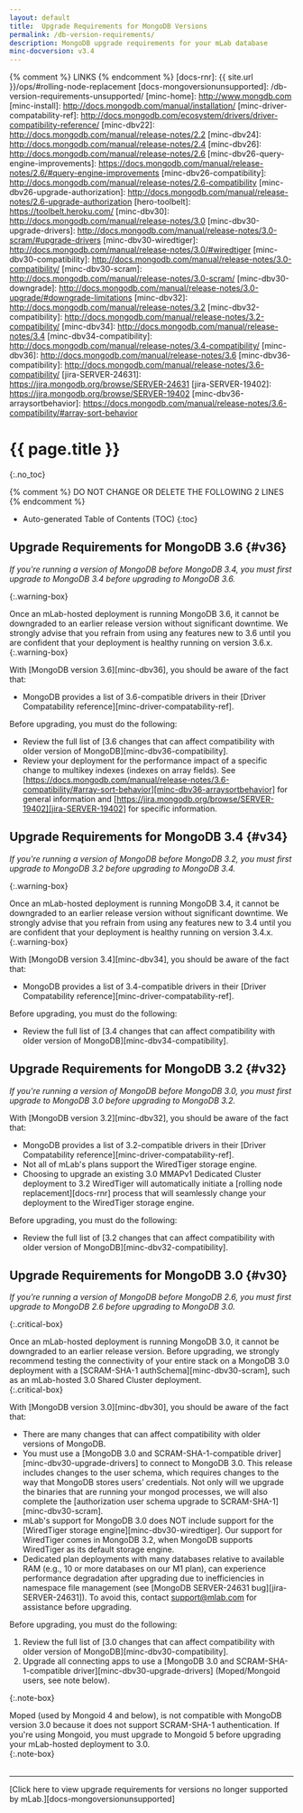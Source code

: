 ```yaml
---
layout: default
title:  Upgrade Requirements for MongoDB Versions
permalink: /db-version-requirements/
description: MongoDB upgrade requirements for your mLab database
minc-docversion: v3.4
---
```


{% comment %} LINKS {% endcomment %}
[docs-rnr]:                             {{ site.url }}/ops/#rolling-node-replacement
[docs-mongoversionunsupported]:         /db-version-requirements-unsupported/
[minc-home]:                            http://www.mongdb.com
[minc-install]:                         http://docs.mongodb.com/manual/installation/
[minc-driver-compatability-ref]:        http://docs.mongodb.com/ecosystem/drivers/driver-compatibility-reference/
[minc-dbv22]:                           http://docs.mongodb.com/manual/release-notes/2.2
[minc-dbv24]:                           http://docs.mongodb.com/manual/release-notes/2.4
[minc-dbv26]:                           http://docs.mongodb.com/manual/release-notes/2.6
[minc-dbv26-query-engine-improvements]: https://docs.mongodb.com/manual/release-notes/2.6/#query-engine-improvements
[minc-dbv26-compatibility]:             http://docs.mongodb.com/manual/release-notes/2.6-compatibility
[minc-dbv26-upgrade-authorization]:     http://docs.mongodb.com/manual/release-notes/2.6-upgrade-authorization
[hero-toolbelt]:                        https://toolbelt.heroku.com/
[minc-dbv30]:                           http://docs.mongodb.com/manual/release-notes/3.0
[minc-dbv30-upgrade-drivers]:           http://docs.mongodb.com/manual/release-notes/3.0-scram/#upgrade-drivers
[minc-dbv30-wiredtiger]:                http://docs.mongodb.com/manual/release-notes/3.0/#wiredtiger
[minc-dbv30-compatibility]:             http://docs.mongodb.com/manual/release-notes/3.0-compatibility/
[minc-dbv30-scram]:                     http://docs.mongodb.com/manual/release-notes/3.0-scram/
[minc-dbv30-downgrade]:                 http://docs.mongodb.com/manual/release-notes/3.0-upgrade/#downgrade-limitations
[minc-dbv32]:                           http://docs.mongodb.com/manual/release-notes/3.2
[minc-dbv32-compatibility]:             http://docs.mongodb.com/manual/release-notes/3.2-compatibility/
[minc-dbv34]:                           http://docs.mongodb.com/manual/release-notes/3.4
[minc-dbv34-compatibility]:             http://docs.mongodb.com/manual/release-notes/3.4-compatibility/
[minc-dbv36]:                           http://docs.mongodb.com/manual/release-notes/3.6
[minc-dbv36-compatibility]:             http://docs.mongodb.com/manual/release-notes/3.6-compatibility/
[jira-SERVER-24631]:                    https://jira.mongodb.org/browse/SERVER-24631
[jira-SERVER-19402]:                    https://jira.mongodb.org/browse/SERVER-19402
[minc-dbv36-arraysortbehavior]:         https://docs.mongodb.com/manual/release-notes/3.6-compatibility/#array-sort-behavior

# {{ page.title }}
{:.no_toc}

{% comment %} DO NOT CHANGE OR DELETE THE FOLLOWING 2 LINES {% endcomment %}
* Auto-generated Table of Contents (TOC)
{:toc}

## Upgrade Requirements for MongoDB 3.6 {#v36}

*If you're running a version of MongoDB before MongoDB 3.4, you must first upgrade to MongoDB 3.4 before upgrading to MongoDB 3.6.*

{:.warning-box}
<div markdown="1">
Once an mLab-hosted deployment is running MongoDB 3.6, it cannot be downgraded to an earlier release version without significant downtime. We strongly advise that you refrain from using any features new to 3.6 until you are confident that your deployment is healthy running on version 3.6.x.
</div>
{:.warning-box}

With [MongoDB version 3.6][minc-dbv36], you should be aware of the fact that:

- MongoDB provides a list of 3.6-compatible drivers in their [Driver Compatability reference][minc-driver-compatability-ref].

Before upgrading, you must do the following:

- Review the full list of [3.6 changes that can affect compatibility with older version of MongoDB][minc-dbv36-compatibility].
- Review your deployment for the performance impact of a specific change to multikey indexes (indexes on array fields). See [https://docs.mongodb.com/manual/release-notes/3.6-compatibility/#array-sort-behavior][minc-dbv36-arraysortbehavior] for general information and [https://jira.mongodb.org/browse/SERVER-19402][jira-SERVER-19402] for specific information.

## Upgrade Requirements for MongoDB 3.4 {#v34}

*If you're running a version of MongoDB before MongoDB 3.2, you must first upgrade to MongoDB 3.2 before upgrading to MongoDB 3.4.*

{:.warning-box}
<div markdown="1">
Once an mLab-hosted deployment is running MongoDB 3.4, it cannot be downgraded to an earlier release version without significant downtime. We strongly advise that you refrain from using any features new to 3.4 until you are confident that your deployment is healthy running on version 3.4.x.
</div>
{:.warning-box}

With [MongoDB version 3.4][minc-dbv34], you should be aware of the fact that:

- MongoDB provides a list of 3.4-compatible drivers in their [Driver Compatability reference][minc-driver-compatability-ref].

Before upgrading, you must do the following:

- Review the full list of [3.4 changes that can affect compatibility with older version of MongoDB][minc-dbv34-compatibility].

## Upgrade Requirements for MongoDB 3.2 {#v32}

*If you're running a version of MongoDB before MongoDB 3.0, you must first upgrade to MongoDB 3.0 before upgrading to MongoDB 3.2.*

With [MongoDB version 3.2][minc-dbv32], you should be aware of the fact that:

- MongoDB provides a list of 3.2-compatible drivers in their [Driver Compatability reference][minc-driver-compatability-ref].
- Not all of mLab's plans support the WiredTiger storage engine.
- Choosing to upgrade an existing 3.0 MMAPv1 Dedicated Cluster deployment to 3.2 WiredTiger will automatically initiate a [rolling node replacement][docs-rnr] process that will seamlessly change your deployment to the WiredTiger storage engine.

Before upgrading, you must do the following:

- Review the full list of [3.2 changes that can affect compatibility with older version of MongoDB][minc-dbv32-compatibility].

## Upgrade Requirements for MongoDB 3.0 {#v30}

*If you’re running a version of MongoDB before MongoDB 2.6, you must first upgrade to MongoDB 2.6 before upgrading to MongoDB 3.0.*

{:.critical-box}
<div markdown="1">
Once an mLab-hosted deployment is running MongoDB 3.0, it cannot be downgraded to an earlier release version. Before upgrading, we strongly recommend testing the connectivity of your entire stack on a MongoDB 3.0 deployment with a [SCRAM-SHA-1 authSchema][minc-dbv30-scram], such as an mLab-hosted 3.0 Shared Cluster deployment.
</div>
{:.critical-box}

With [MongoDB version 3.0][minc-dbv30], you should be aware of the fact that:

- There are many changes that can affect compatibility with older versions of MongoDB.
- You must use a [MongoDB 3.0 and SCRAM-SHA-1-compatible driver][minc-dbv30-upgrade-drivers] to connect to MongoDB 3.0. This release includes changes to the user schema, which requires changes to the way that MongoDB stores users’ credentials. Not only will we upgrade the binaries that are running your mongod processes, we will also complete the [authorization user schema upgrade to SCRAM-SHA-1][minc-dbv30-scram].
- mLab's support for MongoDB 3.0 does NOT include support for the [WiredTiger storage engine][minc-dbv30-wiredtiger]. Our support for WiredTiger comes in MongoDB 3.2, when MongoDB supports WiredTiger as its default storage engine.
- Dedicated plan deployments with many databases relative to available RAM (e.g., 10 or more databases on our M1 plan), can experience performance degradation after upgrading due to inefficiencies in namespace file management (see [MongoDB SERVER-24631 bug][jira-SERVER-24631]). To avoid this, contact <support@mlab.com> for assistance before upgrading. 

Before upgrading, you must do the following:

1. Review the full list of [3.0 changes that can affect compatibility with older version of MongoDB][minc-dbv30-compatibility].
1. Upgrade all connecting apps to use a [MongoDB 3.0 and SCRAM-SHA-1-compatible driver][minc-dbv30-upgrade-drivers] (Moped/Mongoid users, see note below).

{:.note-box}
<div markdown="1">
Moped (used by Mongoid 4 and below), is not compatible with MongoDB version 3.0 because it does not support SCRAM-SHA-1 authentication. If you're using Mongoid, you must upgrade to Mongoid 5 before upgrading your mLab-hosted deployment to 3.0.
</div>
{:.note-box}

<br>
<br>

-----------

[Click here to view upgrade requirements for versions no longer supported by mLab.][docs-mongoversionunsupported]

